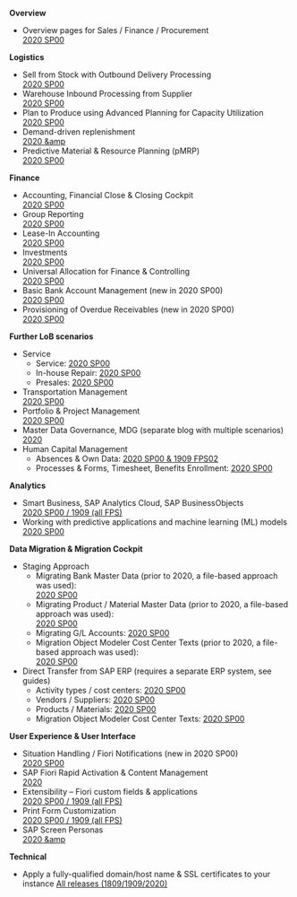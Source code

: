 **Overview**

- Overview pages for Sales / Finance / Procurement  
[2020 SP00](https://www.sap.com/documents/2020/12/48c38b0a-c27d-0010-87a3-c30de2ffd8ff.html)

**Logistics**

- Sell from Stock with Outbound Delivery Processing  
[2020 SP00](https://www.sap.com/documents/2020/04/70fbf1d0-8f7d-0010-87a3-c30de2ffd8ff.html)
- Warehouse Inbound Processing from Supplier  
[2020 SP00](https://www.sap.com/documents/2020/04/6c032fd1-8f7d-0010-87a3-c30de2ffd8ff.html)
- Plan to Produce using Advanced Planning for Capacity Utilization  
[2020 SP00](https://www.sap.com/documents/2020/12/02d64b0a-c27d-0010-87a3-c30de2ffd8ff.html)
- Demand-driven replenishment  
[2020 &amp](https://www.sap.com/documents/2019/12/f641a5b5-767d-0010-87a3-c30de2ffd8ff.html) 
- Predictive Material &amp; Resource Planning (pMRP)  
[2020 SP00](https://www.sap.com/documents/2020/12/76ac8c0b-c27d-0010-87a3-c30de2ffd8ff.html)

**Finance**

- Accounting, Financial Close &amp; Closing Cockpit  
[2020 SP00](https://www.sap.com/documents/2020/12/d2eb2211-c27d-0010-87a3-c30de2ffd8ff.html)
- Group Reporting  
[2020 SP00](https://www.sap.com/documents/2020/12/a05c9410-c27d-0010-87a3-c30de2ffd8ff.html)
- Lease-In Accounting  
[2020 SP00](https://www.sap.com/documents/2020/12/969b7f82-c17d-0010-87a3-c30de2ffd8ff.html)
- Investments  
[2020 SP00](https://www.sap.com/documents/2020/12/8a48af0b-c27d-0010-87a3-c30de2ffd8ff.html)
- Universal Allocation for Finance &amp; Controlling  
[2020 SP00](https://www.sap.com/documents/2020/12/10dfbc09-c27d-0010-87a3-c30de2ffd8ff.html)
- Basic Bank Account Management (new in 2020 SP00)  
[2020 SP00](https://www.sap.com/documents/2020/12/7046b482-c17d-0010-87a3-c30de2ffd8ff.html)
- Provisioning of Overdue Receivables (new in 2020 SP00)  
[2020 SP00](https://www.sap.com/documents/2020/12/3c81f20a-c27d-0010-87a3-c30de2ffd8ff.html)

**Further LoB scenarios**

- Service  
  - Service: [2020 SP00](https://www.sap.com/documents/2020/12/a643ac84-c17d-0010-87a3-c30de2ffd8ff.html)  
  - In-house Repair: [2020 SP00](https://www.sap.com/documents/2020/12/c82f6c84-c17d-0010-87a3-c30de2ffd8ff.html)  
  - Presales: [2020 SP00](https://www.sap.com/documents/2020/12/0a258584-c17d-0010-87a3-c30de2ffd8ff.html)
- Transportation Management  
[2020 SP00](https://www.sap.com/documents/2020/12/0c60cc7d-c17d-0010-87a3-c30de2ffd8ff.html)
- Portfolio &amp; Project Management  
[2020 SP00](https://www.sap.com/documents/2020/12/748258ad-c17d-0010-87a3-c30de2ffd8ff.html)
- Master Data Governance, MDG (separate blog with multiple scenarios)  
[2020](https://blogs.sap.com/2020/12/16/master-data-governance-on-sap-s-4-hana-2020-now-available-on-the-sap-cloud-appliance-library)
- Human Capital Management  
  - Absences &amp; Own Data: [2020 SP00 &amp; 1909 FPS02](https://www.sap.com/documents/2020/06/a04ba7f9-9f7d-0010-87a3-c30de2ffd8ff.html)  
  - Processes &amp; Forms, Timesheet, Benefits Enrollment: [2020 SP00](https://www.sap.com/documents/2020/12/2a1e4adb-c37d-0010-87a3-c30de2ffd8ff.html)

**Analytics**

- Smart Business, SAP Analytics Cloud, SAP BusinessObjects  
[2020 SP00 / 1909 (all FPS)](https://www.sap.com/documents/2019/12/481382ba-767d-0010-87a3-c30de2ffd8ff.html) 
- Working with predictive applications and machine learning (ML) models  
[2020 SP00](https://www.sap.com/documents/2020/12/1eb13c82-c17d-0010-87a3-c30de2ffd8ff.html)

**Data Migration &amp; Migration Cockpit**

- Staging Approach
  - Migrating Bank Master Data (prior to 2020, a file-based approach was used):  
[2020 SP00](https://www.sap.com/documents/2020/12/9644800f-c27d-0010-87a3-c30de2ffd8ff.html)
  - Migrating Product / Material Master Data (prior to 2020, a file-based approach was used):  
[2020 SP00](https://www.sap.com/documents/2020/12/c08cb90e-c27d-0010-87a3-c30de2ffd8ff.html)  
  - Migrating G/L Accounts:  [2020 SP00](https://www.sap.com/documents/2020/12/16c8f00e-c27d-0010-87a3-c30de2ffd8ff.html)
  - Migration Object Modeler Cost Center Texts (prior to 2020, a file-based approach was used):  
[2020 SP00](https://www.sap.com/documents/2020/12/5a00290f-c27d-0010-87a3-c30de2ffd8ff.html)
- Direct Transfer from SAP ERP (requires a separate ERP system, see guides)  
  - Activity types / cost centers: [2020 SP00](https://www.sap.com/documents/2020/12/18a3ae0f-c27d-0010-87a3-c30de2ffd8ff.html)  
  - Vendors / Suppliers: [2020 SP00](https://www.sap.com/documents/2020/12/c6280c10-c27d-0010-87a3-c30de2ffd8ff.html)  
  - Products / Materials: [2020 SP00](https://www.sap.com/documents/2020/12/f611df0f-c27d-0010-87a3-c30de2ffd8ff.html)  
  - Migration Object Modeler Cost Center Texts: [2020 SP00](https://www.sap.com/documents/2020/12/9885510f-c27d-0010-87a3-c30de2ffd8ff.html)

**User Experience &amp; User Interface**

- Situation Handling / Fiori Notifications (new in 2020 SP00)  
[2020 SP00](https://www.sap.com/documents/2020/12/54310482-c17d-0010-87a3-c30de2ffd8ff.html)
- SAP Fiori Rapid Activation &amp; Content Management  
[2020](https://www.sap.com/documents/2020/12/3c7c41d8-c37d-0010-87a3-c30de2ffd8ff.html)
- Extensibility – Fiori custom fields &amp; applications  
[2020 SP00 / 1909 (all FPS)](https://www.sap.com/documents/2019/12/ba3775b8-767d-0010-87a3-c30de2ffd8ff.html) 
- Print Form Customization  
[2020 SP00 / 1909 (all FPS) ](https://www.sap.com/documents/2019/12/e4cc46b4-767d-0010-87a3-c30de2ffd8ff.html) 
- SAP Screen Personas  
[2020 &amp](https://www.sap.com/documents/2019/12/0087b4b6-767d-0010-87a3-c30de2ffd8ff.html) 

**Technical**

- Apply a fully-qualified domain/host name &amp; SSL certificates to your instance
[All releases (1809/1909/2020)](https://www.sap.com/documents/2020/06/109b1be0-9e7d-0010-87a3-c30de2ffd8ff.html)
